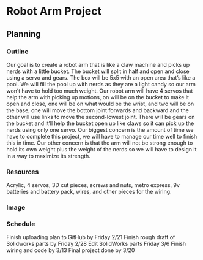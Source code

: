 # Robot Arm Project
## Planning
### Outline
Our goal is to create a robot arm that is like a claw machine and picks up nerds with a little bucket. The bucket will split in half and open and close using a servo and gears. The box will be 5x5 with an open area that’s like a pool. We will fill the pool up with nerds as they are a light candy so our arm won’t have to hold too much weight. Our robot arm will have 4 servos that help the arm with picking up motions, on will be on the bucket to make it open and close, one will be on what would be the wrist, and two will be on the base, one will move the bottom joint forwards and backward and the other will use links to move the second-lowest joint. There will be gears on the bucket and it’ll help the bucket open up like claws so it can pick up the nerds using only one servo. Our biggest concern is the amount of time we have to complete this project, we will have to manage our time well to finish this in time. Our other concern is that the arm will not be strong enough to hold its own weight plus the weight of the nerds so we will have to design it in a way to maximize its strength.
### Resources
Acrylic, 4 servos, 3D cut pieces, screws and nuts, metro express, 9v batteries and battery pack, wires, and other pieces for the wiring.
### Image

### Schedule
Finish uploading plan to GitHub by Friday 2/21
Finish rough draft of  Solidworks parts by Friday 2/28
Edit SolidWorks parts Friday 3/6
Finish wiring and code by 3/13
Final project done by 3/20

